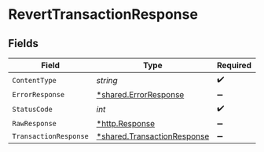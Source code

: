 # RevertTransactionResponse


## Fields

| Field                                                                     | Type                                                                      | Required                                                                  | Description                                                               |
| ------------------------------------------------------------------------- | ------------------------------------------------------------------------- | ------------------------------------------------------------------------- | ------------------------------------------------------------------------- |
| `ContentType`                                                             | *string*                                                                  | :heavy_check_mark:                                                        | N/A                                                                       |
| `ErrorResponse`                                                           | [*shared.ErrorResponse](../../models/shared/errorresponse.md)             | :heavy_minus_sign:                                                        | Error                                                                     |
| `StatusCode`                                                              | *int*                                                                     | :heavy_check_mark:                                                        | N/A                                                                       |
| `RawResponse`                                                             | [*http.Response](https://pkg.go.dev/net/http#Response)                    | :heavy_minus_sign:                                                        | N/A                                                                       |
| `TransactionResponse`                                                     | [*shared.TransactionResponse](../../models/shared/transactionresponse.md) | :heavy_minus_sign:                                                        | OK                                                                        |
